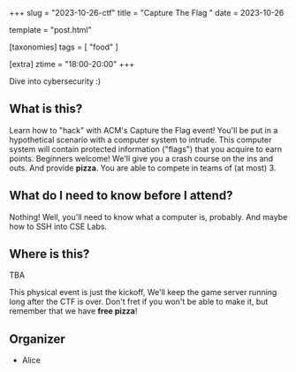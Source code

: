 +++
slug = "2023-10-26-ctf"
title = "Capture The Flag "
date = 2023-10-26

template = "post.html"

[taxonomies]
tags = [ "food" ]

[extra]
ztime = "18:00-20:00"
+++

Dive into cybersecurity :)

<!-- more -->

## What is this?

Learn how to "hack" with ACM's Capture the Flag event! You'll be put in a hypothetical scenario with
a computer system to intrude. This computer system will contain protected information ("flags") that
you acquire to earn points. Beginners welcome! We'll give you a crash course on the ins and
outs. And provide **pizza**.
You are able to compete in teams of (at most) 3.

## What do I need to know before I attend?

Nothing! Well, you'll need to know what a computer is, probably. And maybe how to SSH into CSE Labs.

## Where is this?

TBA

This physical event is just the kickoff, We'll keep the game server running long
after the CTF is over. Don't fret if you won't be able to make it, but remember that we have **free pizza**!

## Organizer

* Alice


